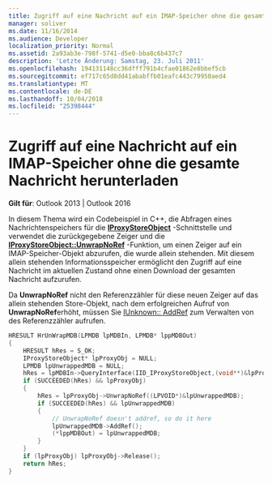 ```yaml
---
title: Zugriff auf eine Nachricht auf ein IMAP-Speicher ohne die gesamte Nachricht herunterladen
manager: soliver
ms.date: 11/16/2014
ms.audience: Developer
localization_priority: Normal
ms.assetid: 2a93ab3e-798f-5741-d5e0-bba8c6b437c7
description: 'Letzte Änderung: Samstag, 23. Juli 2011'
ms.openlocfilehash: 194131148cc36dfff791b4cfae01862e8bbef5cb
ms.sourcegitcommit: ef717c65d8dd41ababffb01eafc443c79950aed4
ms.translationtype: MT
ms.contentlocale: de-DE
ms.lasthandoff: 10/04/2018
ms.locfileid: "25398444"
---
```

# <a name="access-a-message-on-an-imap-store-without-downloading-the-entire-message"></a>Zugriff auf eine Nachricht auf ein IMAP-Speicher ohne die gesamte Nachricht herunterladen

**Gilt für**: Outlook 2013 | Outlook 2016 
  
In diesem Thema wird ein Codebeispiel in C++, die Abfragen eines Nachrichtenspeichers für die **[IProxyStoreObject](iproxystoreobject.md)** -Schnittstelle und verwendet die zurückgegebene Zeiger und die **[IProxyStoreObject::UnwrapNoRef](iproxystoreobject-unwrapnoref.md)** -Funktion, um einen Zeiger auf ein IMAP-Speicher-Objekt abzurufen, die wurde allein stehenden. Mit diesem allein stehenden Informationsspeicher ermöglicht den Zugriff auf eine Nachricht im aktuellen Zustand ohne einen Download der gesamten Nachricht aufzurufen. 
  
Da **UnwrapNoRef** nicht den Referenzzähler für diese neuen Zeiger auf das allein stehenden Store-Objekt, nach dem erfolgreichen Aufruf von **UnwrapNoRef**erhöht, müssen Sie [IUnknown:: AddRef](https://msdn.microsoft.com/library/ms691379%28VS.85%29.aspx) zum Verwalten von des Referenzzähler aufrufen. 
  
```cpp
HRESULT HrUnWrapMDB(LPMDB lpMDBIn, LPMDB* lppMDBOut) 
{ 
    HRESULT hRes = S_OK; 
    IProxyStoreObject* lpProxyObj = NULL; 
    LPMDB lpUnwrappedMDB = NULL; 
    hRes = lpMDBIn->QueryInterface(IID_IProxyStoreObject,(void**)&lpProxyObj); 
    if (SUCCEEDED(hRes) && lpProxyObj) 
    { 
        hRes = lpProxyObj->UnwrapNoRef((LPVOID*)&lpUnwrappedMDB); 
        if (SUCCEEDED(hRes) && lpUnwrappedMDB) 
        { 
            // UnwrapNoRef doesn't addref, so do it here 
            lpUnwrappedMDB->AddRef(); 
            (*lppMDBOut) = lpUnwrappedMDB; 
        } 
    } 
    if (lpProxyObj) lpProxyObj->Release(); 
    return hRes; 
}
```


